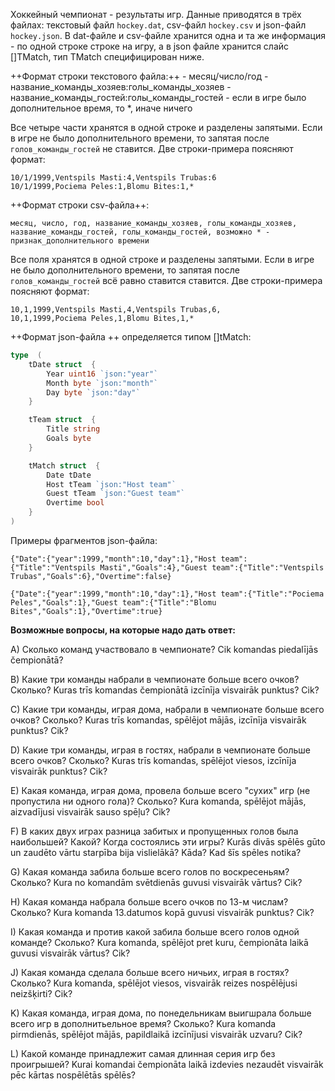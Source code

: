 Хоккейный чемпионат - результаты игр. Данные приводятся в трёх файлах: текстовый файл `hockey.dat`, csv-файл `hockey.csv` и json-файл `hockey.json`. В dat-файле и csv-файле хранится одна и та же информация - по одной строке строке на игру, а в json файле хранится слайс []TMatch, тип TMatch специфицирован ниже.

++Формат строки текстового файла:++
	- месяц/число/год 
	- название_команды_хозяев:голы_команды_хозяев
	- название_команды_гостей:голы_команды_гостей
	- если в игре было дополнительное время, то *, иначе ничего

Все четыре части хранятся в одной строке и разделены запятыми. Если в игре не было дополнительного времени, то запятая после `голов_команды_гостей` не ставится. Две строки-примера поясняют формат:

	10/1/1999,Ventspils Masti:4,Ventspils Trubas:6
	10/1/1999,Pociema Peles:1,Blomu Bites:1,*

++Формат строки csv-файла++:

`месяц, число, год, название_команды_хозяев, голы_команды_хозяев, название_команды_гостей, голы_команды_гостей, возможно * - признак_дополнительного времени`

Все поля хранятся в одной строке и разделены запятыми. Если в игре не было дополнительного времени, то запятая после `голов_команды_гостей` всё равно ставится ставится. Две строки-примера поясняют формат:

	10,1,1999,Ventspils Masti,4,Ventspils Trubas,6,
	10,1,1999,Pociema Peles,1,Blomu Bites,1,*

++Формат json-файла ++ определяется типом []tMatch: 

```go
type  ( 
	tDate struct  {
		Year uint16 `json:"year"` 
		Month byte `json:"month"`
		Day byte `json:"day"` 
	}

	tTeam struct  {
		Title string
		Goals byte
	}

	tMatch struct  {
		Date tDate
		Host tTeam `json:"Host team"`
		Guest tTeam `json:"Guest team"`
		Overtime bool
	}
)
```

Примеры фрагментов json-файла:

	{"Date":{"year":1999,"month":10,"day":1},"Host team":{"Title":"Ventspils Masti","Goals":4},"Guest team":{"Title":"Ventspils Trubas","Goals":6},"Overtime":false}

	{"Date":{"year":1999,"month":10,"day":1},"Host team":{"Title":"Pociema Peles","Goals":1},"Guest team":{"Title":"Blomu Bites","Goals":1},"Overtime":true}

**Возможные вопросы, на которые надо дать ответ:**

A)	Сколько команд участвовало в чемпионате?
	Cik komandas piedalījās čempionātā?

B)	Какие три команды набрали в чемпионате больше всего очков? Сколько?
	Kuras trīs komandas čempionātā izcīnīja visvairāk punktus? Cik?

C) Какие три команды, играя дома, набрали в чемпионате больше всего очков? Сколько?
Kuras trīs komandas, spēlējot mājās, izcīnīja visvairāk punktus? Cik?

D) Какие три команды, играя в гостях, набрали в чемпионате больше всего очков? Сколько?
Kuras trīs komandas, spēlējot viesos, izcīnīja visvairāk punktus? Cik?

E) Какая команда, играя дома, провела больше всего "сухих" игр (не пропустила ни одного гола)? Сколько?
Kura komanda, spēlējot mājās, aizvadījusi visvairāk sauso spēļu? Cik?

F) В каких двух играх разница забитых и пропущенных голов была наибольшей? Какой? Когда состоялись эти игры?
Kurās divās spēlēs gūto un zaudēto vārtu starpība bija vislielākā? Kāda? Kad šīs spēles notika?

G) Какая команда забила больше всего голов по воскресеньям? Сколько? 
Kura no komandām svētdienās guvusi visvairāk vārtus? Cik?

H) Какая команда набрала больше всего очков по 13-м числам? Сколько?
Kura komanda 13.datumos kopā guvusi visvairāk punktus? Cik?

I) Какая команда и против какой забила больше всего голов одной команде? Сколько?
Kura komanda, spēlējot pret kuru, čempionāta laikā guvusi visvairāk vārtus? Cik?

J) Какая команда сделала больше всего ничьих, играя в гостях? Сколько? 
Kura komanda, spēlējot viesos, visvairāk reizes nospēlējusi neizšķirti? Cik?

K) Какая команда, играя дома, по понедельникам выигшрала больше всего игр в дополнитьельное время? Сколько?
Kura komanda pirmdienās, spēlējot mājās, papildlaikā izcīnījusi visvairāk uzvaru? Cik?

L) Какой команде принадлежит самая длинная серия игр без проигрышей?
Kurai komandai čempionāta laikā izdevies nezaudēt visvairāk pēc kārtas nospēlētās spēlēs?

